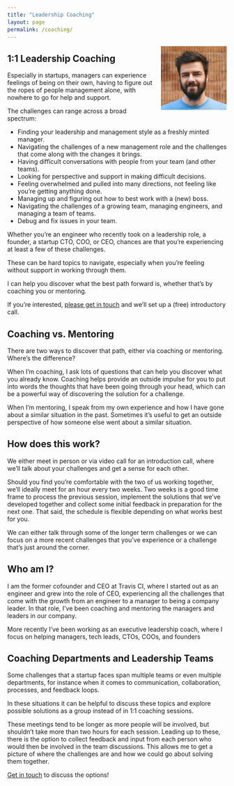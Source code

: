 ```yaml
---
title: "Leadership Coaching"
layout: page
permalink: /coaching/
---
```

<img src="/images/mathias_meyer_square.jpg" style="float:right; height: auto; width: 30%; margin-left: 10px; margin-bottom: 5px;"/>

## 1:1 Leadership Coaching

Especially in startups, managers can experience feelings of being on their own, having to figure out the ropes of people management alone, with nowhere to go for help and support.

The challenges can range across a broad spectrum:

* Finding your leadership and management style as a freshly minted manager.
* Navigating the challenges of a new management role and the challenges that come along with the changes it brings.
* Having difficult conversations with people from your team (and other teams).
* Looking for perspective and support in making difficult decisions.
* Feeling overwhelmed and pulled into many directions, not feeling like you’re getting anything done.
* Managing up and figuring out how to best work with a (new) boss.
* Navigating the challenges of a growing team, managing engineers, and managing a team of teams.
* Debug and fix issues in your team.

Whether you’re an engineer who recently took on a leadership role, a founder, a startup CTO, COO, or CEO, chances are that you’re experiencing at least a few of these challenges.

These can be hard topics to navigate, especially when you’re feeling without support in working through them.

I can help you discover what the best path forward is, whether that’s by coaching you or mentoring.

If you’re interested, [please get in touch](mailto:mathias@paperplanes.de) and we’ll set up a (free) introductory call.

## Coaching vs. Mentoring

There are two ways to discover that path, either via coaching or mentoring. Where’s the difference?

When I’m coaching, I ask lots of questions that can help you discover what you already know. Coaching helps provide an outside impulse for you to put into words the thoughts that have been going through your head, which can be a powerful way of discovering the solution for a challenge.

When I’m mentoring, I speak from my own experience and how I have gone about a similar situation in the past. Sometimes it’s useful to get an outside perspective of how someone else went about a similar situation.

## How does this work?

We either meet in person or via video call for an introduction call, where we’ll talk about your challenges and get a sense for each other.

Should you find you’re comfortable with the two of us working together, we’ll ideally meet for an hour every two weeks. Two weeks is a good time frame to process the previous session, implement the solutions that we’ve developed together and collect some initial feedback in preparation for the next one. That said, the schedule is flexible depending on what works best for you.

We can either talk through some of the longer term challenges or we can focus on a more recent challenges that you’ve experience or a challenge that’s just around the corner.

## Who am I?

I am the former cofounder and CEO at Travis CI, where I started out as an engineer and grew into the role of CEO, experiencing all the challenges that come with the growth from an engineer to a manager to being a company leader. In that role, I’ve been coaching and mentoring the managers and leaders in our company.

More recently I’ve been working as an executive leadership coach, where I focus on helping managers, tech leads, CTOs, COOs, and founders

## Coaching Departments and Leadership Teams

Some challenges that a startup faces span multiple teams or even multiple departments, for instance when it comes to communication, collaboration, processes, and feedback loops.

In these situations it can be helpful to discuss these topics and explore possible solutions as a group instead of in 1:1 coaching sessions.

These meetings tend to be longer as more people will be involved, but shouldn’t take more than two hours for each session. Leading up to these, there is the option to collect feedback and input from each person who would then be involved in the team discussions. This allows me to get a picture of where the challenges are and how we could go about solving them together.

[Get in touch](mailto:mathias@paperplanes.de) to discuss the options!
